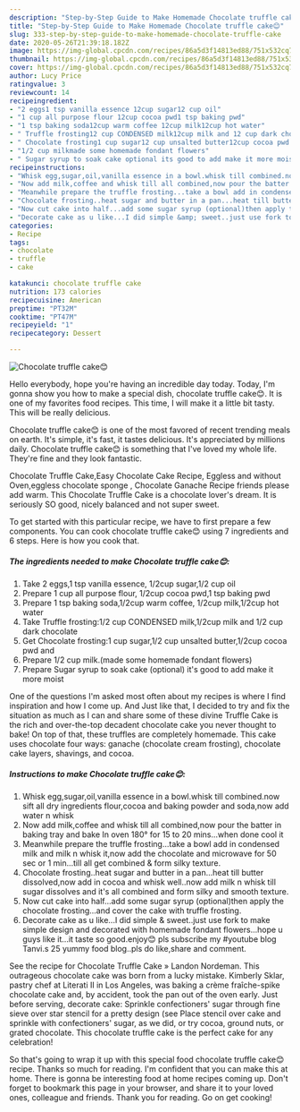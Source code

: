 ```yaml
---
description: "Step-by-Step Guide to Make Homemade Chocolate truffle cake😊"
title: "Step-by-Step Guide to Make Homemade Chocolate truffle cake😊"
slug: 333-step-by-step-guide-to-make-homemade-chocolate-truffle-cake
date: 2020-05-26T21:39:18.182Z
image: https://img-global.cpcdn.com/recipes/86a5d3f14813ed88/751x532cq70/chocolate-truffle-cake😊-recipe-main-photo.jpg
thumbnail: https://img-global.cpcdn.com/recipes/86a5d3f14813ed88/751x532cq70/chocolate-truffle-cake😊-recipe-main-photo.jpg
cover: https://img-global.cpcdn.com/recipes/86a5d3f14813ed88/751x532cq70/chocolate-truffle-cake😊-recipe-main-photo.jpg
author: Lucy Price
ratingvalue: 3
reviewcount: 14
recipeingredient:
- "2 eggs1 tsp vanilla essence 12cup sugar12 cup oil"
- "1 cup all purpose flour 12cup cocoa pwd1 tsp baking pwd"
- "1 tsp baking soda12cup warm coffee 12cup milk12cup hot water"
- " Truffle frosting12 cup CONDENSED milk12cup milk and 12 cup dark chocolate"
- " Chocolate frosting1 cup sugar12 cup unsalted butter12cup cocoa pwd and"
- "1/2 cup milkmade some homemade fondant flowers"
- " Sugar syrup to soak cake optional its good to add make it more moist"
recipeinstructions:
- "Whisk egg,sugar,oil,vanilla essence in a bowl.whisk till combined.now sift all dry ingredients flour,cocoa and baking powder and soda,now add water n whisk"
- "Now add milk,coffee and whisk till all combined,now pour the batter in baking tray and bake In oven 180° for 15 to 20 mins...when done cool it"
- "Meanwhile prepare the truffle frosting...take a bowl add in condensed milk and milk n whisk it,now add the chocolate and microwave for 50 sec or 1 min...till all get combined &amp; form silky texture."
- "Chocolate frosting..heat sugar and butter in a pan...heat till butter dissolved,now add in cocoa and whisk well..now add milk n whisk till sugar dissolves and it&#39;s all combined and form silky and smooth texture."
- "Now cut cake into half...add some sugar syrup (optional)then apply the chocolate frosting...and cover the cake with truffle frosting."
- "Decorate cake as u like...I did simple &amp; sweet..just use fork to make simple design and decorated with homemade fondant flowers...hope u guys like it...it taste so good.enjoy😊 pls subscribe my #youtube blog Tanvi.s 25 yummy food blog..pls do like,share and comment."
categories:
- Recipe
tags:
- chocolate
- truffle
- cake

katakunci: chocolate truffle cake 
nutrition: 173 calories
recipecuisine: American
preptime: "PT32M"
cooktime: "PT47M"
recipeyield: "1"
recipecategory: Dessert

---
```



![Chocolate truffle cake😊](https://img-global.cpcdn.com/recipes/86a5d3f14813ed88/751x532cq70/chocolate-truffle-cake😊-recipe-main-photo.jpg)

Hello everybody, hope you're having an incredible day today. Today, I'm gonna show you how to make a special dish, chocolate truffle cake😊. It is one of my favorites food recipes. This time, I will make it a little bit tasty. This will be really delicious.

Chocolate truffle cake😊 is one of the most favored of recent trending meals on earth. It's simple, it's fast, it tastes delicious. It's appreciated by millions daily. Chocolate truffle cake😊 is something that I've loved my whole life. They're fine and they look fantastic.

Chocolate Truffle Cake,Easy Chocolate Cake Recipe, Eggless and without Oven,eggless chocolate sponge , Chocolate Ganache Recipe friends please add warm. This Chocolate Truffle Cake is a chocolate lover&#39;s dream. It is seriously SO good, nicely balanced and not super sweet.


To get started with this particular recipe, we have to first prepare a few components. You can cook chocolate truffle cake😊 using 7 ingredients and 6 steps. Here is how you cook that.

<!--inarticleads1-->

##### The ingredients needed to make Chocolate truffle cake😊:

1. Take 2 eggs,1 tsp vanilla essence, 1/2cup sugar,1/2 cup oil
1. Prepare 1 cup all purpose flour, 1/2cup cocoa pwd,1 tsp baking pwd
1. Prepare 1 tsp baking soda,1/2cup warm coffee, 1/2cup milk,1/2cup hot water
1. Take  Truffle frosting:1/2 cup CONDENSED milk,1/2cup milk and 1/2 cup dark chocolate
1. Get  Chocolate frosting:1 cup sugar,1/2 cup unsalted butter,1/2cup cocoa pwd and
1. Prepare 1/2 cup milk.(made some homemade fondant flowers)
1. Prepare  Sugar syrup to soak cake (optional) it&#39;s good to add make it more moist


One of the questions I&#39;m asked most often about my recipes is where I find inspiration and how I come up. And Just like that, I decided to try and fix the situation as much as I can and share some of these divine Truffle Cake is the rich and over-the-top decadent chocolate cake you never thought to bake! On top of that, these truffles are completely homemade. This cake uses chocolate four ways: ganache (chocolate cream frosting), chocolate cake layers, shavings, and cocoa. 

<!--inarticleads2-->

##### Instructions to make Chocolate truffle cake😊:

1. Whisk egg,sugar,oil,vanilla essence in a bowl.whisk till combined.now sift all dry ingredients flour,cocoa and baking powder and soda,now add water n whisk
1. Now add milk,coffee and whisk till all combined,now pour the batter in baking tray and bake In oven 180° for 15 to 20 mins...when done cool it
1. Meanwhile prepare the truffle frosting...take a bowl add in condensed milk and milk n whisk it,now add the chocolate and microwave for 50 sec or 1 min...till all get combined &amp; form silky texture.
1. Chocolate frosting..heat sugar and butter in a pan...heat till butter dissolved,now add in cocoa and whisk well..now add milk n whisk till sugar dissolves and it&#39;s all combined and form silky and smooth texture.
1. Now cut cake into half...add some sugar syrup (optional)then apply the chocolate frosting...and cover the cake with truffle frosting.
1. Decorate cake as u like...I did simple &amp; sweet..just use fork to make simple design and decorated with homemade fondant flowers...hope u guys like it...it taste so good.enjoy😊 pls subscribe my #youtube blog Tanvi.s 25 yummy food blog..pls do like,share and comment.


See the recipe for Chocolate Truffle Cake » Landon Nordeman. This outrageous chocolate cake was born from a lucky mistake. Kimberly Sklar, pastry chef at Literati II in Los Angeles, was baking a crème fraîche-spike chocolate cake and, by accident, took the pan out of the oven early. Just before serving, decorate cake: Sprinkle confectioners&#39; sugar through fine sieve over star stencil for a pretty design (see Place stencil over cake and sprinkle with confectioners&#39; sugar, as we did, or try cocoa, ground nuts, or grated chocolate. This chocolate truffle cake is the perfect cake for any celebration! 

So that's going to wrap it up with this special food chocolate truffle cake😊 recipe. Thanks so much for reading. I'm confident that you can make this at home. There is gonna be interesting food at home recipes coming up. Don't forget to bookmark this page in your browser, and share it to your loved ones, colleague and friends. Thank you for reading. Go on get cooking!
